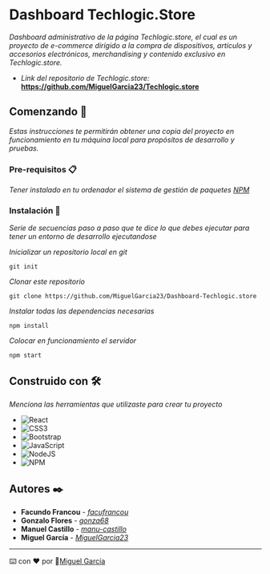 # Dashboard Techlogic.Store

_Dashboard administrativo de la página Techlogic.store, el cual es un proyecto de e-commerce dirigido a la compra de dispositivos, artículos y accesorios electrónicos, merchandising y contenido exclusivo en Techlogic.store._

* _Link del repositorio de Techlogic.store:_ **https://github.com/MiguelGarcia23/Techlogic.store**

## Comenzando 🚀

_Estas instrucciones te permitirán obtener una copia del proyecto en funcionamiento en tu máquina local para propósitos de desarrollo y pruebas._

### Pre-requisitos 📋

_Tener instalado en tu ordenador el sistema de gestión de paquetes [NPM](https://www.npmjs.com/)_

### Instalación 🔧

_Serie de secuencias paso a paso que te dice lo que debes ejecutar para tener un entorno de desarrollo ejecutandose_

_Inicializar un repositorio local en git_

```
git init
```

_Clonar este repositorio_

```
git clone https://github.com/MiguelGarcia23/Dashboard-Techlogic.store
```

_Instalar todas las dependencias necesarias_

```
npm install
```

_Colocar en funcionamiento el servidor_

```
npm start
```

## Construido con 🛠️

_Menciona las herramientas que utilizaste para crear tu proyecto_

* ![React](https://img.shields.io/badge/react-%2320232a.svg?style=for-the-badge&logo=react&logoColor=%2361DAFB)
* ![CSS3](https://img.shields.io/badge/css3-%231572B6.svg?style=for-the-badge&logo=css3&logoColor=white)
* ![Bootstrap](https://img.shields.io/badge/bootstrap-%23563D7C.svg?style=for-the-badge&logo=bootstrap&logoColor=white)
* ![JavaScript](https://img.shields.io/badge/javascript-%23323330.svg?style=for-the-badge&logo=javascript&logoColor=%23F7DF1E)
* ![NodeJS](https://img.shields.io/badge/node.js-6DA55F?style=for-the-badge&logo=node.js&logoColor=white)
* ![NPM](https://img.shields.io/badge/NPM-%23000000.svg?style=for-the-badge&logo=npm&logoColor=white)

## Autores ✒️

* **Facundo Francou** - *[facufrancou](https://github.com/facufrancou)*
* **Gonzalo Flores** - *[gonza68](https://github.com/gonza68)*
* **Manuel Castillo** - *[manu-castillo](https://github.com/manu-castillo)*
* **Miguel García** - *[MiguelGarcia23](https://github.com/MiguelGarcia23)*

---
⌨️ con ❤️ por 🐺[Miguel García](https://github.com/MiguelGarcia23)
